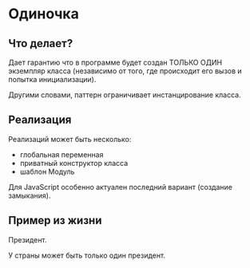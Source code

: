 # Одиночка

## Что делает?

Дает гарантию что в программе будет создан ТОЛЬКО ОДИН экземпляр класса (независимо от того, где происходит его вызов и попытка инициализации).

Другими словами, паттерн ограничивает инстанцирование класса.

## Реализация

Реализаций может быть несколько:

* глобальная переменная
* приватный конструктор класса
* шаблон Модуль

Для JavaScript особенно актуален последний вариант (создание замыкания).

## Пример из жизни

Президент.

У страны может быть только один президент. 